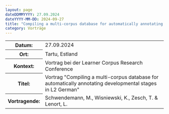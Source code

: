 ```yaml
---
layout: page
dateDDMMYYYY: 27.09.2024
dateYYYY-MM-DD: 2024-09-27
title: "Compiling a multi-corpus database for automatically annotating developmental stages in L2 German"
category: Vorträge
---
```


<table>
    <tr>
      <th>Datum: </th>
      <td>27.09.2024</td>
    </tr>
    <tr>
      <th>Ort: </th>
      <td>Tartu, Estland</td>
    </tr>
    <tr>
      <th>Kontext: </th>
      <td>Vortrag bei der Learner Corpus Research Conference</td>
    </tr>
    <tr>
      <th>Titel: </th>
      <td>Vortrag "Compiling a multi-corpus database for automatically annotating developmental stages in L2 German"</td>
    </tr>
    <tr>
      <th>Vortragende: </th>
      <td>Schwendemann, M., Wisniewski, K., Zesch, T. & Lenort, L.</td>
    </tr>
</table>
